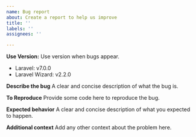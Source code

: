 ```yaml
---
name: Bug report
about: Create a report to help us improve
title: ''
labels: ''
assignees: ''

---
```


**Use Version:**
Use version when bugs appear.
- Laravel: v7.0.0
- Laravel Wizard: v2.2.0

**Describe the bug**
A clear and concise description of what the bug is.

**To Reproduce**
Provide some code here to reproduce the bug.

**Expected behavior**
A clear and concise description of what you expected to happen.

**Additional context**
Add any other context about the problem here.
